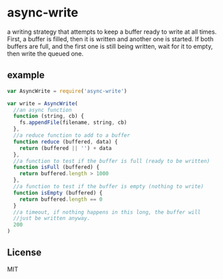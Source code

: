 # async-write

a writing strategy that attempts to keep a buffer
ready to write at all times. First, a buffer is filled,
then it is written and another one is started.
If both buffers are full, and the first one is still being
written, wait for it to empty, then write the queued one.

## example

``` js
var AsyncWrite = require('async-write')

var write = AsyncWrite(
  //an async function 
  function (string, cb) {
    fs.appendFile(filename, string, cb)
  },
  //a reduce function to add to a buffer
  function reduce (buffered, data) {
    return (buffered || '') + data
  },
  //a function to test if the buffer is full (ready to be written)
  function isFull (buffered) {
    return buffered.length > 1000
  },
  //a function to test if the buffer is empty (nothing to write)
  function isEmpty (buffered) {
    return buffered.length == 0
  }
  //a timeout, if nothing happens in this long, the buffer will
  //just be written anyway.
  200
)

```


## License

MIT

